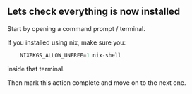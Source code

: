 ## Lets check everything is now installed

Start by opening a command prompt / terminal.

If you installed using nix, make sure you:

```dart
    NIXPKGS_ALLOW_UNFREE=1 nix-shell
```


inside that terminal.

Then mark this action complete and move on to the next one.
